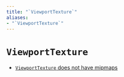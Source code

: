 ```yaml
---
title: "`ViewportTexture`"
aliases:
- "`ViewportTexture`"
---
```


# `ViewportTexture`

- [`ViewportTexture` does not have mipmaps](godot-viewport-texture-mipmap.md)
